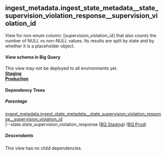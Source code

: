 ## ingest_metadata.ingest_state_metadata__state_supervision_violation_response__supervision_violation_id
View for non-enum column: [supervision_violation_id]
 that also counts the number of NULL vs non-NULL values. Its results are split by state
 and by whether it is a placeholder object.

#### View schema in Big Query
This view may not be deployed to all environments yet.<br/>
[**Staging**](https://console.cloud.google.com/bigquery?pli=1&p=recidiviz-staging&page=table&project=recidiviz-staging&d=ingest_metadata&t=ingest_state_metadata__state_supervision_violation_response__supervision_violation_id)
<br/>
[**Production**](https://console.cloud.google.com/bigquery?pli=1&p=recidiviz-123&page=table&project=recidiviz-123&d=ingest_metadata&t=ingest_state_metadata__state_supervision_violation_response__supervision_violation_id)
<br/>

#### Dependency Trees

##### Parentage
[ingest_metadata.ingest_state_metadata\__state_supervision_violation_response\__supervision_violation_id](../ingest_metadata/ingest_state_metadata__state_supervision_violation_response__supervision_violation_id.md) <br/>
|--state.state_supervision_violation_response ([BQ Staging](https://console.cloud.google.com/bigquery?pli=1&p=recidiviz-staging&page=table&project=recidiviz-staging&d=state&t=state_supervision_violation_response)) ([BQ Prod](https://console.cloud.google.com/bigquery?pli=1&p=recidiviz-123&page=table&project=recidiviz-123&d=state&t=state_supervision_violation_response)) <br/>


##### Descendants
This view has no child dependencies.
